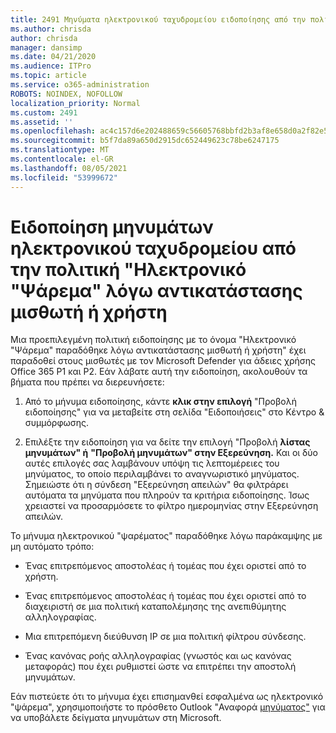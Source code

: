 ```yaml
---
title: 2491 Μηνύματα ηλεκτρονικού ταχυδρομείου ειδοποίησης από την πολιτική "Παράδοση ηλεκτρονικού "ψαρέματος" λόγω αντικατάστασης μισθωτή ή χρήστη
ms.author: chrisda
author: chrisda
manager: dansimp
ms.date: 04/21/2020
ms.audience: ITPro
ms.topic: article
ms.service: o365-administration
ROBOTS: NOINDEX, NOFOLLOW
localization_priority: Normal
ms.custom: 2491
ms.assetid: ''
ms.openlocfilehash: ac4c157d6e202488659c56605768bbfd2b3af8e658d0a2f82e529fdac6763fa9
ms.sourcegitcommit: b5f7da89a650d2915dc652449623c78be6247175
ms.translationtype: MT
ms.contentlocale: el-GR
ms.lasthandoff: 08/05/2021
ms.locfileid: "53999672"
---
```

# <a name="alert-email-messages-from-the-phish-delivered-due-to-tenant-or-user-override-policy"></a>Ειδοποίηση μηνυμάτων ηλεκτρονικού ταχυδρομείου από την πολιτική "Ηλεκτρονικό "Ψάρεμα" λόγω αντικατάστασης μισθωτή ή χρήστη

Μια προεπιλεγμένη πολιτική ειδοποίησης με το όνομα "Ηλεκτρονικό "Ψάρεμα" παραδόθηκε λόγω αντικατάστασης μισθωτή ή χρήστη" έχει παραδοθεί στους μισθωτές με τον Microsoft Defender για άδειες χρήσης Office 365 P1 και P2. Εάν λάβατε αυτή την ειδοποίηση, ακολουθούν τα βήματα που πρέπει να διερευνήσετε:

1. Από το μήνυμα ειδοποίησης, κάντε  **κλικ στην επιλογή** "Προβολή ειδοποίησης" για να μεταβείτε στη σελίδα "Ειδοποιήσεις" στο Κέντρο & συμμόρφωσης.

2. Επιλέξτε την ειδοποίηση για να δείτε την επιλογή "Προβολή **λίστας μηνυμάτων" ή** **"Προβολή μηνυμάτων" στην Εξερεύνηση.** Και οι δύο αυτές επιλογές σας λαμβάνουν υπόψη τις λεπτομέρειες του μηνύματος, το οποίο περιλαμβάνει το αναγνωριστικό μηνύματος. Σημειώστε ότι η σύνδεση "Εξερεύνηση απειλών" θα φιλτράρει αυτόματα τα μηνύματα που πληρούν τα κριτήρια ειδοποίησης. Ίσως χρειαστεί να προσαρμόσετε το φίλτρο ημερομηνίας στην Εξερεύνηση απειλών.

Το μήνυμα ηλεκτρονικού "ψαρέματος" παραδόθηκε λόγω παράκαμψης με μη αυτόματο τρόπο:

- Ένας επιτρεπόμενος αποστολέας ή τομέας που έχει οριστεί από το χρήστη.

- Ένας επιτρεπόμενος αποστολέας ή τομέας που έχει οριστεί από το διαχειριστή σε μια πολιτική καταπολέμησης της ανεπιθύμητης αλληλογραφίας.

- Μια επιτρεπόμενη διεύθυνση IP σε μια πολιτική φίλτρου σύνδεσης.

- Ένας κανόνας ροής αλληλογραφίας (γνωστός και ως κανόνας μεταφοράς) που έχει ρυθμιστεί ώστε να επιτρέπει την αποστολή μηνυμάτων.

Εάν πιστεύετε ότι το μήνυμα έχει επισημανθεί εσφαλμένα ως ηλεκτρονικό "ψάρεμα", χρησιμοποιήστε το πρόσθετο Outlook "Αναφορά [μηνύματος"](https://support.office.com/article/b5caa9f1-cdf3-4443-af8c-ff724ea719d2) για να υποβάλετε δείγματα μηνυμάτων στη Microsoft.
